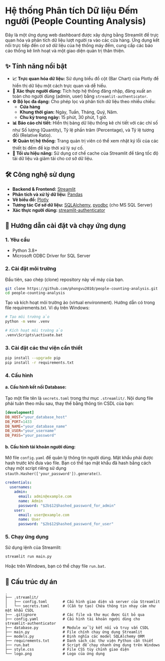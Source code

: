 # Hệ thống Phân tích Dữ liệu Đếm người (People Counting Analysis)
Đây là một ứng dụng web dashboard được xây dựng bằng Streamlit để trực quan hóa và phân tích dữ liệu lượt người ra vào các cửa hàng. Ứng dụng kết nối trực tiếp đến cơ sở dữ liệu của hệ thống máy đếm, cung cấp các báo cáo thống kê linh hoạt và một giao diện quản trị thân thiện.

## ✨ Tính năng nổi bật
* **📈 Trực quan hóa dữ liệu:** Sử dụng biểu đồ cột (Bar Chart) của Plotly để hiển thị dữ liệu một cách trực quan và dễ hiểu.
* **🔐 Xác thực người dùng:** Tích hợp hệ thống đăng nhập, đăng xuất an toàn cho người dùng (admin, user) bằng `streamlit-authenticator`.
* **⚙️ Bộ lọc đa dạng:** Cho phép lọc và phân tích dữ liệu theo nhiều chiều:
  * **Cửa hàng**
  * **Khung thời gian:** Ngày, Tuần, Tháng, Quý, Năm.
  * **Chu kỳ trong ngày:** 15 phút, 30 phút, 1 giờ.
* **📊 Báo cáo chi tiết:** Hiển thị bảng dữ liệu thống kê chi tiết với các chỉ số như Số lượng (Quantity), Tỷ lệ phần trăm (Percentage), và Tỷ lệ tương đối (Relative Ratio).
* **🛠️ Quản trị hệ thống:** Trang quản trị viên có thể xem nhật ký lỗi của các thiết bị đếm để kịp thời xử lý sự cố.
* **🚀 Tối ưu hiệu năng:** Sử dụng cơ chế cache của Streamlit để tăng tốc độ tải dữ liệu và giảm tải cho cơ sở dữ liệu.

## 🛠️ Công nghệ sử dụng
* **Backend & Frontend:** [Streamlit](http://streamlit.com/)
* **Phân tích và xử lý dữ liệu:** [Pandas](https://pandas.pydata.org/)
* **Vẽ biểu đồ:** [Plotly](https://plotly.com/python/)
* **Tương tác Cơ sở dữ liệu:** [SQLAlchemy](https://www.sqlalchemy.org/), [pyodbc](https://github.com/mkleehammer/pyodbc) (cho MS SQL Server)
* **Xác thực người dùng:** [streamlit-authenticator](https://github.com/mkhorasani/Streamlit-Authenticator)

## 🚀 Hướng dẫn cài đặt và chạy ứng dụng
### 1. Yêu cầu
* Python 3.8+
* Microsoft ODBC Driver for SQL Server

### 2. Cài đặt môi trường
Đầu tiên, sao chép (clone) repository này về máy của bạn.
```Bash
git clone https://github.com/phongvu2010/people-counting-analysis.git
cd people-counting-analysis
```

Tạo và kích hoạt môi trường ảo (virtual environment). Hướng dẫn có trong file requirements.txt. Ví dụ trên Windows:
```Bash
# Tạo môi trường ảo
python -m venv .venv

# Kích hoạt môi trường ảo
.venv\Scripts\activate.bat
```

### 3. Cài đặt các thư viện cần thiết
```Bash
pip install --upgrade pip
pip install -r requirements.txt
```

### 4. Cấu hình
#### a. Cấu hình kết nối Database:
Tạo một file tên là `secrets.toml` trong thư mục `.streamlit/`. Nội dung file phải tuân theo mẫu sau, thay thế bằng thông tin CSDL của bạn:
```TOML
[development]
DB_HOST="your_database_host"
DB_PORT=1433
DB_NAME="your_database_name"
DB_USER="your_username"
DB_PASS="your_password"
```

#### b. Cấu hình tài khoản người dùng:
Mở file `config.yaml` để quản lý thông tin người dùng. Mật khẩu phải được hash trước khi đưa vào file. Bạn có thể tạo mật khẩu đã hash bằng cách chạy một script riêng sử dụng `stauth.Hasher(['your_password']).generate()`.
```YAML
credentials:
  usernames:
    admin:
      email: admin@example.com
      name: Admin
      password: "$2b$12$hashed_password_for_admin"
    user:
      email: user@example.com
      name: User
      password: "$2b$12$hashed_password_for_user"
```

### 5. Chạy ứng dụng
Sử dụng lệnh của Streamlit:
```Bash
streamlit run main.py
```

Hoặc trên Windows, bạn có thể chạy file `run.bat`.

## 📁 Cấu trúc dự án
```
.
├── .streamlit/
│   ├── config.toml       # Cấu hình giao diện và server của Streamlit
│   └── secrets.toml      # (Cần tự tạo) Chứa thông tin nhạy cảm như mật khẩu CSDL
├── .gitignore            # Các file và thư mục được Git bỏ qua
├── config.yaml           # Cấu hình tài khoản người dùng cho streamlit-authenticator
├── database.py           # Module xử lý kết nối và truy vấn CSDL
├── main.py               # File chính chạy ứng dụng Streamlit
├── models.py             # Định nghĩa các model SQLAlchemy ORM
├── requirements.txt      # Danh sách các thư viện Python cần thiết
├── run.bat               # Script để chạy nhanh ứng dụng trên Windows
├── style.css             # File CSS tùy chỉnh giao diện
└── logo.png              # Logo của ứng dụng
```
